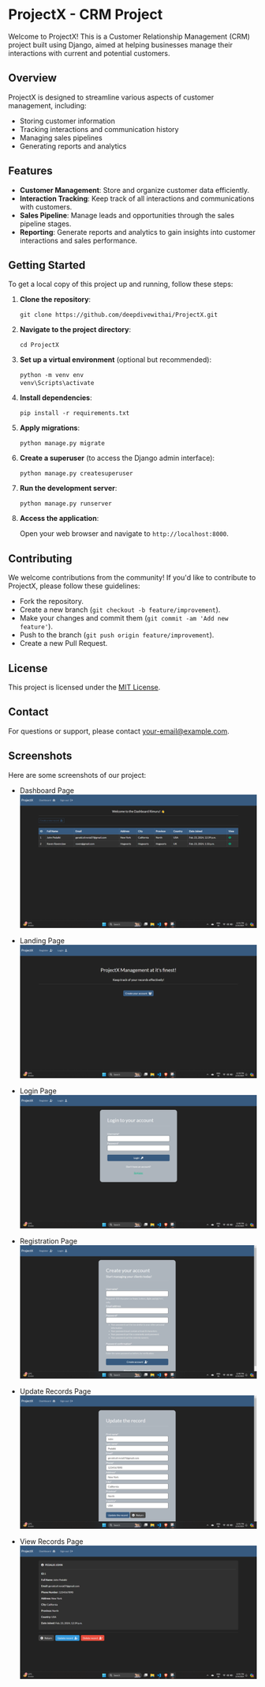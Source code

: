 # ProjectX - CRM Project

Welcome to ProjectX! This is a Customer Relationship Management (CRM) project built using Django, aimed at helping businesses manage their interactions with current and potential customers.

## Overview

ProjectX is designed to streamline various aspects of customer management, including:

- Storing customer information
- Tracking interactions and communication history
- Managing sales pipelines
- Generating reports and analytics

## Features

- **Customer Management**: Store and organize customer data efficiently.
- **Interaction Tracking**: Keep track of all interactions and communications with customers.
- **Sales Pipeline**: Manage leads and opportunities through the sales pipeline stages.
- **Reporting**: Generate reports and analytics to gain insights into customer interactions and sales performance.

## Getting Started

To get a local copy of this project up and running, follow these steps:

1. **Clone the repository**:

   ```
   git clone https://github.com/deepdivewithai/ProjectX.git
   ```

2. **Navigate to the project directory**:

   ```
   cd ProjectX
   ```

3. **Set up a virtual environment** (optional but recommended):

   ```
   python -m venv env
   venv\Scripts\activate
   ```

4. **Install dependencies**:

   ```
   pip install -r requirements.txt
   ```

5. **Apply migrations**:

   ```
   python manage.py migrate
   ```

6. **Create a superuser** (to access the Django admin interface):

   ```
   python manage.py createsuperuser
   ```

7. **Run the development server**:

   ```
   python manage.py runserver
   ```

8. **Access the application**:

   Open your web browser and navigate to `http://localhost:8000`.

## Contributing

We welcome contributions from the community! If you'd like to contribute to ProjectX, please follow these guidelines:

- Fork the repository.
- Create a new branch (`git checkout -b feature/improvement`).
- Make your changes and commit them (`git commit -am 'Add new feature'`).
- Push to the branch (`git push origin feature/improvement`).
- Create a new Pull Request.

## License

This project is licensed under the [MIT License](LICENSE).

## Contact

For questions or support, please contact [your-email@example.com](mailto:your-email@example.com).


## Screenshots

Here are some screenshots of our project:

- Dashboard Page
  ![Dashboard Page](static/images/Dashboard%20Page.png)

- Landing Page
  ![Landing Page](static/images/Landing%20Page.png)

- Login Page
  ![Login Page](static/images/Login%20Page.png)

- Registration Page
  ![Registration Page](static/images/Registration%20Page.png)

- Update Records Page
  ![Update Records Page](static/images/Update%20Records%20Page.png)

- View Records Page
  ![View Records Page](static/images/View%20Records%20Page.png)
